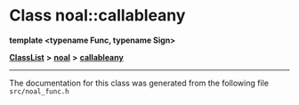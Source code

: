 

# Class noal::callableany

**template &lt;typename Func, typename Sign&gt;**



[**ClassList**](annotated.md) **>** [**noal**](namespacenoal.md) **>** [**callableany**](classnoal_1_1callableany.md)







































































------------------------------
The documentation for this class was generated from the following file `src/noal_func.h`

